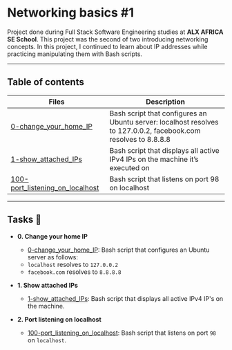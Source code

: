 # Networking basics #1

Project done during Full Stack Software Engineering studies at **ALX AFRICA SE School**. This project was the second of two introducing networking concepts. In this project, I continued to learn about IP addresses while practicing manipulating them with Bash scripts.

*******

## Table of contents
Files | Description
----- | -----------
[0-change_your_home_IP](./0-change_your_home_IP) | Bash script that configures an Ubuntu server: localhost resolves to 127.0.0.2, facebook.com resolves to 8.8.8.8
[1-show_attached_IPs](./1-show_attached_IPs) | Bash script that displays all active IPv4 IPs on the machine it’s executed on
[100-port_listening_on_localhost](./100-port_listening_on_localhost) | Bash script that listens on port 98 on localhost

*****

## Tasks :page_with_curl:

* **0. Change your home IP**
  * [0-change_your_home_IP](./0-change_your_home_IP): Bash script that configures an Ubuntu server as follows:
  * `localhost` resolves to `127.0.0.2`
  * `facebook.com` resolves to `8.8.8.8`

* **1. Show attached IPs**
  * [1-show_attached_IPs](./1-show_attached_IPs): Bash script that displays all active IPv4 IP's on the machine.

* **2. Port listening on localhost**
  * [100-port_listening_on_localhost](./100-port_listening_on_localhost): Bash script that listens on port `98` on `localhost`.
